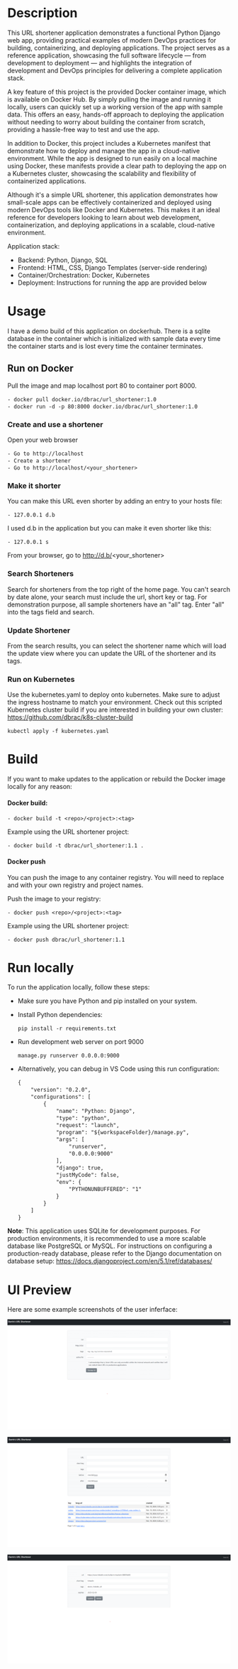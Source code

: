 # Description
This URL shortener application demonstrates a functional Python Django web app, providing practical examples of modern DevOps practices for building, containerizing, and deploying applications. The project serves as a reference application, showcasing the full software lifecycle — from development to deployment — and highlights the integration of development and DevOps principles for delivering a complete application stack.

A key feature of this project is the provided Docker container image, which is available on Docker Hub. By simply pulling the image and running it locally, users can quickly set up a working version of the app with sample data. This offers an easy, hands-off approach to deploying the application without needing to worry about building the container from scratch, providing a hassle-free way to test and use the app.

In addition to Docker, this project includes a Kubernetes manifest that demonstrate how to deploy and manage the app in a cloud-native environment. While the app is designed to run easily on a local machine using Docker, these manifests provide a clear path to deploying the app on a Kubernetes cluster, showcasing the scalability and flexibility of containerized applications.

Although it's a simple URL shortener, this application demonstrates how small-scale apps can be effectively containerized and deployed using modern DevOps tools like Docker and Kubernetes. This makes it an ideal reference for developers looking to learn about web development, containerization, and deploying applications in a scalable, cloud-native environment.

Application stack:
- Backend: Python, Django, SQL
- Frontend: HTML, CSS, Django Templates (server-side rendering)
- Container/Orchestration: Docker, Kubernetes
- Deployment: Instructions for running the app are provided below

# Usage
I have a demo build of this application on dockerhub. There is a sqlite database in the container which is initialized with sample data
every time the container starts and is lost every time the container terminates. 

## Run on Docker

Pull the image and map localhost port 80 to container port 8000.

    - docker pull docker.io/dbrac/url_shortener:1.0
    - docker run -d -p 80:8000 docker.io/dbrac/url_shortener:1.0 


### Create and use a shortener
Open your web browser

    - Go to http://localhost
    - Create a shortener
    - Go to http://localhost/<your_shortener>

### Make it shorter

You can make this URL even shorter by adding an entry to your hosts file: 

    - 127.0.0.1 d.b

I used d.b in the application but you can make it even shorter like this:

    - 127.0.0.1 s

From your browser, go to http://d.b/<your_shortener>

### Search Shorteners

Search for shorteners from the top right of the home page. You can't search by date alone, your search must include the url, short key or tag. For demonstration purpose, all sample shorteners have an "all" tag. Enter "all" into the tags field and search.

### Update Shortener

From the search results, you can select the shortener name which will load the update view where you can update the URL of the shortener and its tags.

### Run on Kubernetes

Use the kubernetes.yaml to deploy onto kubernetes. Make sure to adjust the ingress hostname to match your environment. Check out this scripted Kubernetes cluster build if you are interested in building your own cluster: https://github.com/dbrac/k8s-cluster-build

    kubectl apply -f kubernetes.yaml

# Build

If you want to make updates to the application or rebuild the Docker image locally for any reason:

#### Docker build:

    - docker build -t <repo>/<project>:<tag>

Example using the URL shortener project:

    - docker build -t dbrac/url_shortener:1.1 .

#### Docker push

You can push the image to any container registry. You will need to replace <repo> and <project> with your own registry and project names.

Push the image to your registry:

    - docker push <repo>/<project>:<tag>

Example using the URL shortener project:

    - docker push dbrac/url_shortener:1.1

# Run locally

To run the application locally, follow these steps:


- Make sure you have Python and pip installed on your system.

- Install Python dependencies:

   ```
   pip install -r requirements.txt
   ```

- Run development web server on port 9000
    ```
    manage.py runserver 0.0.0.0:9000
    ```

- Alternatively, you can debug in VS Code using this run configuration:


    ```
    {
        "version": "0.2.0",
        "configurations": [
            {
                "name": "Python: Django",
                "type": "python",
                "request": "launch",
                "program": "${workspaceFolder}/manage.py",
                "args": [
                    "runserver",
                    "0.0.0.0:9000"
                ],
                "django": true,
                "justMyCode": false,
                "env": {
                    "PYTHONUNBUFFERED": "1"
                }
            }
        ]
    }
    ```

**Note**: This application uses SQLite for development purposes. For production environments, it is recommended to use a more scalable database like PostgreSQL or MySQL. For instructions on configuring a production-ready database, please refer to the Django documentation on database setup: https://docs.djangoproject.com/en/5.1/ref/databases/



# UI Preview

Here are some example screenshots of the user inferface:

![alt text](images/image-1.png)

![alt text](images/image-2.png)

![alt text](images/image-3.png)